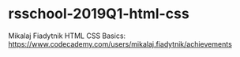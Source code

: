 # rsschool-2019Q1-html-css
Mikalaj Fiadytnik
HTML CSS Basics: https://www.codecademy.com/users/mikalaj.fiadytnik/achievements
